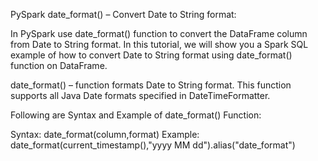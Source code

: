 PySpark date_format() – Convert Date to String format:

In PySpark use date_format() function to convert the DataFrame column from Date to String format. In this tutorial, we will show you a Spark SQL example of how to convert Date to String format using date_format() function on DataFrame.

date_format() – function formats Date to String format. This function supports all Java Date formats specified in DateTimeFormatter.

Following are Syntax and Example of date_format() Function:

Syntax: date_format(column,format)
Example: date_format(current_timestamp(),"yyyy MM dd").alias("date_format")
